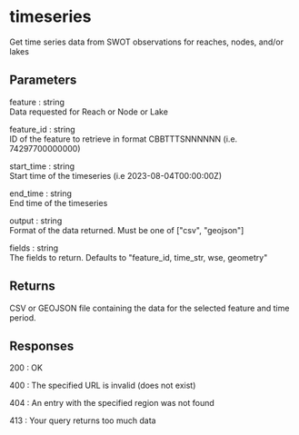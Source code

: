 # timeseries

Get time series data from SWOT observations for reaches, nodes, and/or lakes

## Parameters

feature : string  
    Data requested for Reach or Node or Lake

feature_id : string  
    ID of the feature to retrieve in format CBBTTTSNNNNNN (i.e. 74297700000000)  

start_time : string  
    Start time of the timeseries  (i.e 2023-08-04T00:00:00Z)

end_time : string  
    End time of the timeseries

output : string  
    Format of the data returned. Must be one of ["csv", "geojson"]

fields : string  
    The fields to return. Defaults to "feature_id, time_str, wse, geometry"

## Returns

CSV or GEOJSON file containing the data for the selected feature and time period.

## Responses

200 : OK

400 : The specified URL is invalid (does not exist)

404 : An entry with the specified region was not found

413 : Your query returns too much data
